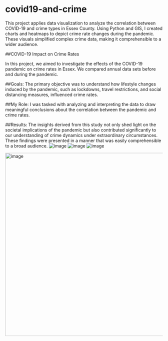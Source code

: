 # covid19-and-crime
This project applies data visualization to analyze the correlation between COVID-19 and crime types in Essex County. Using Python and GIS, I created charts and heatmaps to depict crime rate changes during the pandemic. These visuals simplified complex crime data, making it comprehensible to a wider audience.

##COVID-19 Impact on Crime Rates

In this project, we aimed to investigate the effects of the COVID-19 pandemic on crime rates in Essex. We compared annual data sets before and during the pandemic.

##Goals:
The primary objective was to understand how lifestyle changes induced by the pandemic, such as lockdowns, travel restrictions, and social distancing measures, influenced crime rates.

##My Role:
I was tasked with analyzing and interpreting the data to draw meaningful conclusions about the correlation between the pandemic and crime rates.

##Results:
The insights derived from this study not only shed light on the societal implications of the pandemic but also contributed significantly to our understanding of crime dynamics under extraordinary circumstances. These findings were presented in a manner that was easily comprehensible to a broad audience.
![image](https://github.com/Eni0l/covid19-and-crime/assets/149200508/002f5a20-f786-4115-a135-217e99261b7f)
![image](https://github.com/Eni0l/covid19-and-crime/assets/149200508/91b612a9-8621-4dd2-bf8d-4aa9c0098c1c)
![image](https://github.com/Eni0l/covid19-and-crime/assets/149200508/ac2b4b34-228c-4fa5-a4a3-9c828ba39dcb)

<img width="586" alt="image" src="https://github.com/Eni0l/covid19-and-crime/assets/149200508/8a640684-29c2-4788-9135-8fd9e7a05838">

